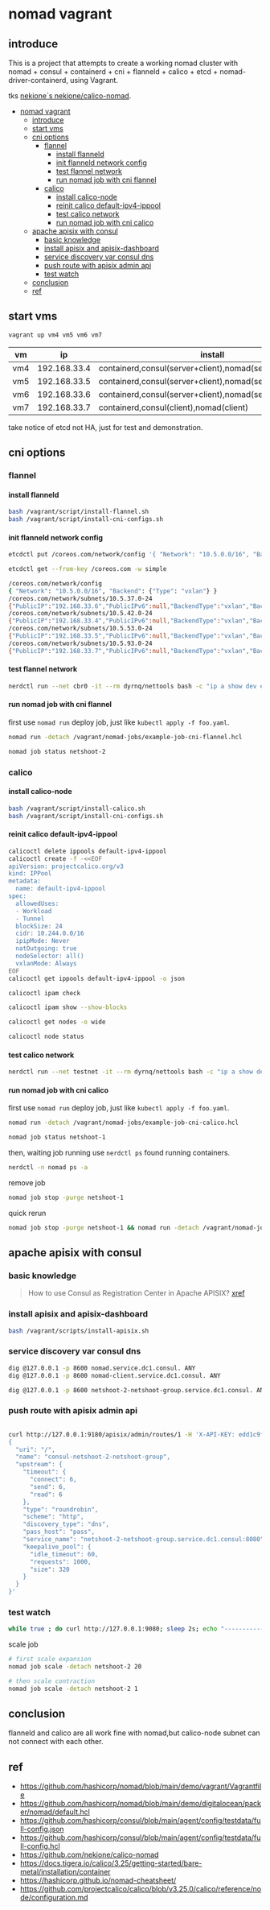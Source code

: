 # nomad vagrant

## introduce

This is a project that attempts to create a working nomad cluster with nomad + consul + containerd + cni + flanneld + calico + etcd + nomad-driver-containerd, using Vagrant.

tks [nekione`s nekione/calico-nomad](https://github.com/nekione/calico-nomad).

<!-- TOC -->

- [nomad vagrant](#nomad-vagrant)
  - [introduce](#introduce)
  - [start vms](#start-vms)
  - [cni options](#cni-options)
    - [flannel](#flannel)
      - [install flanneld](#install-flanneld)
      - [init flanneld network config](#init-flanneld-network-config)
      - [test flannel network](#test-flannel-network)
      - [run nomad job with cni flannel](#run-nomad-job-with-cni-flannel)
    - [calico](#calico)
      - [install calico-node](#install-calico-node)
      - [reinit calico default-ipv4-ippool](#reinit-calico-default-ipv4-ippool)
      - [test calico network](#test-calico-network)
      - [run nomad job with cni calico](#run-nomad-job-with-cni-calico)
  - [apache apisix with consul](#apache-apisix-with-consul)
    - [basic knowledge](#basic-knowledge)
    - [install apisix and apisix-dashboard](#install-apisix-and-apisix-dashboard)
    - [service discovery var consul dns](#service-discovery-var-consul-dns)
    - [push route with apisix admin api](#push-route-with-apisix-admin-api)
    - [test watch](#test-watch)
  - [conclusion](#conclusion)
  - [ref](#ref)

<!-- /TOC -->

## start vms

```bash
vagrant up vm4 vm5 vm6 vm7
```

| vm  | ip           | install                                                    |
|-----|--------------|------------------------------------------------------------|
| vm4 | 192.168.33.4 | containerd,consul(server+client),nomad(server+client),etcd |
| vm5 | 192.168.33.5 | containerd,consul(server+client),nomad(server+client)      |
| vm6 | 192.168.33.6 | containerd,consul(server+client),nomad(server+client)      |
| vm7 | 192.168.33.7 | containerd,consul(client),nomad(client)                    |

take notice of etcd not HA, just for test and demonstration.

## cni options

### flannel

#### install flanneld

```bash
bash /vagrant/script/install-flannel.sh
bash /vagrant/script/install-cni-configs.sh
```

#### init flanneld network config

```bash
etcdctl put /coreos.com/network/config '{ "Network": "10.5.0.0/16", "Backend": {"Type": "vxlan"} }'
```

```bash
etcdctl get --from-key /coreos.com -w simple

/coreos.com/network/config
{ "Network": "10.5.0.0/16", "Backend": {"Type": "vxlan"} }
/coreos.com/network/subnets/10.5.37.0-24
{"PublicIP":"192.168.33.6","PublicIPv6":null,"BackendType":"vxlan","BackendData":{"VNI":1,"VtepMAC":"02:52:fb:99:b1:f2"}}
/coreos.com/network/subnets/10.5.42.0-24
{"PublicIP":"192.168.33.4","PublicIPv6":null,"BackendType":"vxlan","BackendData":{"VNI":1,"VtepMAC":"de:52:46:32:23:c7"}}
/coreos.com/network/subnets/10.5.53.0-24
{"PublicIP":"192.168.33.5","PublicIPv6":null,"BackendType":"vxlan","BackendData":{"VNI":1,"VtepMAC":"c6:c0:13:b9:16:35"}}
/coreos.com/network/subnets/10.5.93.0-24
{"PublicIP":"192.168.33.7","PublicIPv6":null,"BackendType":"vxlan","BackendData":{"VNI":1,"VtepMAC":"4e:99:34:be:6d:4d"}}
```

#### test flannel network

```bash
nerdctl run --net cbr0 -it --rm dyrnq/nettools bash -c "ip a show dev eth0 && sleep 2s && ping -c 5 192.168.33.1"
```

#### run nomad job with cni flannel

first use `nomad run` deploy job, just like `kubectl apply -f foo.yaml`.

```bash
nomad run -detach /vagrant/nomad-jobs/example-job-cni-flannel.hcl

nomad job status netshoot-2
```

### calico

#### install calico-node

```bash
bash /vagrant/script/install-calico.sh
bash /vagrant/script/install-cni-configs.sh
```

#### reinit calico default-ipv4-ippool

```bash
calicoctl delete ippools default-ipv4-ippool
calicoctl create -f -<<EOF
apiVersion: projectcalico.org/v3
kind: IPPool
metadata:
  name: default-ipv4-ippool
spec:
  allowedUses:
  - Workload
  - Tunnel
  blockSize: 24
  cidr: 10.244.0.0/16
  ipipMode: Never
  natOutgoing: true
  nodeSelector: all()
  vxlanMode: Always
EOF
calicoctl get ippools default-ipv4-ippool -o json

calicoctl ipam check

calicoctl ipam show --show-blocks

calicoctl get nodes -o wide

calicoctl node status
```

#### test calico network

```bash
nerdctl run --net testnet -it --rm dyrnq/nettools bash -c "ip a show dev eth0 && sleep 2s && ping -c 5 192.168.33.1"
```

#### run nomad job with cni calico

first use `nomad run` deploy job, just like `kubectl apply -f foo.yaml`.

```bash
nomad run -detach /vagrant/nomad-jobs/example-job-cni-calico.hcl

nomad job status netshoot-1
```

then, waiting job running use `nerdctl ps` found running containers.

```bash
nerdctl -n nomad ps -a
```

remove job

```bash
nomad job stop -purge netshoot-1
```

quick rerun

```bash
nomad job stop -purge netshoot-1 && nomad run -detach /vagrant/nomad-jobs/example-job-cni-calico.hcl

```

## apache apisix with consul

### basic knowledge

>How to use Consul as Registration Center in Apache APISIX?
[xref](https://gist.github.com/hzbd/e36245256dfaa96da96f3ae1d83ef790)

### install apisix and apisix-dashboard

```bash
bash /vagrant/scripts/install-apisix.sh
```

### service discovery var consul dns

```bash
dig @127.0.0.1 -p 8600 nomad.service.dc1.consul. ANY
dig @127.0.0.1 -p 8600 nomad-client.service.dc1.consul. ANY

dig @127.0.0.1 -p 8600 netshoot-2-netshoot-group.service.dc1.consul. ANY
```

### push route with apisix admin api

```bash

curl http://127.0.0.1:9180/apisix/admin/routes/1 -H 'X-API-KEY: edd1c9f034335f136f87ad84b625c8f1' -X PUT -i -d '
{
  "uri": "/",
  "name": "consul-netshoot-2-netshoot-group",
  "upstream": {
    "timeout": {
      "connect": 6,
      "send": 6,
      "read": 6
    },
    "type": "roundrobin",
    "scheme": "http",
    "discovery_type": "dns",
    "pass_host": "pass",
    "service_name": "netshoot-2-netshoot-group.service.dc1.consul:8080",
    "keepalive_pool": {
      "idle_timeout": 60,
      "requests": 1000,
      "size": 320
    }
  }
}'

```

### test watch

```bash
while true ; do curl http://127.0.0.1:9080; sleep 2s; echo "------------>";  done
```

scale job

```bash
# first scale expansion 
nomad job scale -detach netshoot-2 20

# then scale contraction
nomad job scale -detach netshoot-2 1
```

## conclusion

flanneld and calico are all work fine with nomad,but calico-node subnet can not connect with each other.

## ref

- <https://github.com/hashicorp/nomad/blob/main/demo/vagrant/Vagrantfile>
- <https://github.com/hashicorp/nomad/blob/main/demo/digitalocean/packer/nomad/default.hcl>
- <https://github.com/hashicorp/consul/blob/main/agent/config/testdata/full-config.json>
- <https://github.com/hashicorp/consul/blob/main/agent/config/testdata/full-config.hcl>
- <https://github.com/nekione/calico-nomad>
- <https://docs.tigera.io/calico/3.25/getting-started/bare-metal/installation/container>
- <https://hashicorp.github.io/nomad-cheatsheet/>
- <https://github.com/projectcalico/calico/blob/v3.25.0/calico/reference/node/configuration.md>
